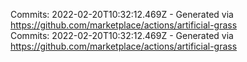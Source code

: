 Commits: 2022-02-20T10:32:12.469Z - Generated via https://github.com/marketplace/actions/artificial-grass
<br>
Commits: 2022-02-20T10:32:12.469Z - Generated via https://github.com/marketplace/actions/artificial-grass
<br>
